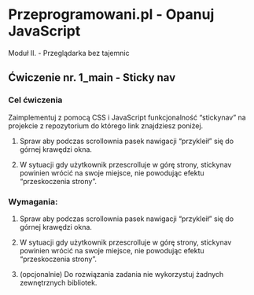 # Przeprogramowani.pl - Opanuj JavaScript

Moduł II. - Przeglądarka bez tajemnic

## Ćwiczenie nr. 1_main - Sticky nav

### Cel ćwiczenia

Zaimplementuj z pomocą CSS i JavaScript funkcjonalność “stickynav” na projekcie z repozytorium  do którego link znajdziesz poniżej.

1. Spraw aby podczas scrollownia pasek nawigacji “przykleił”  się do górnej krawędzi okna. 

2. W sytuacji gdy użytkownik przescrolluje w górę strony,  stickynav powinien wrócić na swoje miejsce, nie powodując  efektu “przeskoczenia strony”. 

### Wymagania:

1. Spraw aby podczas scrollownia pasek nawigacji “przykleił”  się do górnej krawędzi okna. 

2. W sytuacji gdy użytkownik przescrolluje w górę strony, stickynav powinien wrócić na swoje miejsce, nie powodując efektu “przeskoczenia strony”. 

3. (opcjonalnie) Do rozwiązania zadania nie wykorzystuj żadnych zewnętrznych bibliotek.  

